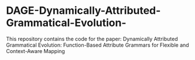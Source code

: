# DAGE-Dynamically-Attributed-Grammatical-Evolution-
This repository contains the code for the paper: Dynamically Attributed Grammatical Evolution: Function-Based Attribute Grammars for Flexible and Context-Aware Mapping
